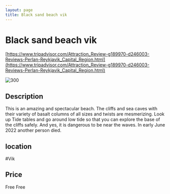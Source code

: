 ```yaml
--- 
layout: page
title: Black sand beach vik 
---
```

# Black sand beach vik

[https://www.tripadvisor.com/Attraction_Review-g189970-d246003-Reviews-Perlan-Reykjavik_Capital_Region.html](https://www.tripadvisor.com/Attraction_Review-g189970-d246003-Reviews-Perlan-Reykjavik_Capital_Region.html)

![300](https://dynamic-media-cdn.tripadvisor.com/media/photo-o/1b/ec/b3/bf/photo1jpg.jpg?w=1200&h=-1&s=1)

## Description

This is an amazing and spectacular beach. The cliffs and sea caves with their variety of basalt columns of all sizes and twists are mesmerizing. Look up Tide tables and go around low tide so that you can explore the base of the cliffs safely. And yes, it is dangerous to be near the waves. In early June 2022 another person died.

## location

\#Vik

## Price

Free
Free
